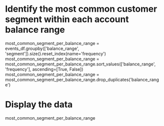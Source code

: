 # Identify the most common customer segment within each account balance range
most_common_segment_per_balance_range = events_df.groupby(['balance_range', 'segment']).size().reset_index(name='frequency')
most_common_segment_per_balance_range = most_common_segment_per_balance_range.sort_values(['balance_range', 'frequency'], ascending=[True, False])
most_common_segment_per_balance_range = most_common_segment_per_balance_range.drop_duplicates('balance_range')

# Display the data
most_common_segment_per_balance_range
